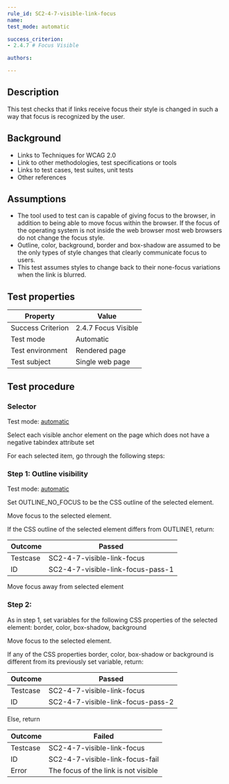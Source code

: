 ```yaml
---
rule_id: SC2-4-7-visible-link-focus 
name: 
test_mode: automatic

success_criterion:
- 2.4.7 # Focus Visible

authors:

---
```


## Description

This test checks that if links receive focus their style is changed in such a way that focus is recognized by the user.

## Background

- Links to Techniques for WCAG 2.0
- Link to other methodologies, test specifications or tools
- Links to test cases, test suites, unit tests
- Other references

## Assumptions

- The tool used to test can is capable of giving focus to the browser, in addition to being able to move focus within the browser. If the focus of the operating system is not inside the web browser most web browsers do not change the focus style.
- Outline, color, background, border and box-shadow are assumed to be the only types of style changes that clearly communicate focus to users.
- This test assumes styles to change back to their none-focus variations when the link is blurred.

## Test properties

| Property          | Value
|-------------------|----
| Success Criterion | 2.4.7 Focus Visible
| Test mode         | Automatic
| Test environment  | Rendered page
| Test subject      | Single web page

## Test procedure

### Selector

Test mode: [automatic][AUTO]

Select each visible anchor element on the page which does not have a negative tabindex attribute set

For each selected item, go through the following steps:

### Step 1: Outline visibility

Test mode: [automatic][AUTO]

Set OUTLINE_NO_FOCUS to be the CSS outline of the selected element.

Move focus to the selected element.

If the CSS outline of the selected element differs from OUTLINE1, return:

| Outcome  | Passed
|----------|-----
| Testcase | SC2-4-7-visible-link-focus
| ID       | SC2-4-7-visible-link-focus-pass-1

Move focus away from selected element

### Step 2:

As in step 1, set variables for the following CSS properties of the selected element: border, color, box-shadow, background

Move focus to the selected element.

If any of the CSS properties border, color, box-shadow or background is different from its previously set variable, return:

| Outcome  | Passed
|----------|-----
| Testcase | SC2-4-7-visible-link-focus
| ID       | SC2-4-7-visible-link-focus-pass-2

Else, return

| Outcome  | Failed
|----------|-----
| Testcase | SC2-4-7-visible-link-focus
| ID       | SC2-4-7-visible-link-focus-fail
| Error    | The focus of the link is not visible

[AUTO]: ../pages/test-modes.html#automatic
[MANUAL]: ../pages/test-modes.html#manual